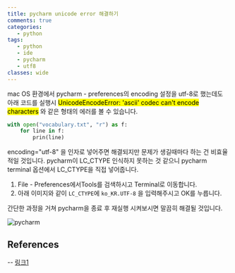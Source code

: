 ```yaml
---
title: pycharm unicode error 해결하기
comments: true
categories:
   - python
tags:
   - python
   - ide
   - pycharm
   - utf8
classes: wide
---
```



mac OS 환경에서 pycharm - preferences의 encoding 설정을 utf-8로 했는데도 아래 코드를 실행시
<mark>UnicodeEncodeError: 'ascii' codec can't encode characters</mark> 와 같은 형태의 에러를 볼 수 있습니다.

```python
with open("vocabulary.txt", "r") as f:
    for line in f:
        prin(line)
```
encoding="utf-8" 을 인자로 넣어주면 해결되지만 문제가 생길때마다 하는 건 비효율적일 것입니다.
pycharm이 LC_CTYPE 인식하지 못하는 것 같으니 pycharm terminal 옵션에서 LC_CTYPE을 직접 넣어줍니다.

1. File - Preferences에서Tools를 검색하시고 Terminal로 이동합니다.
2. 아래 이미지와 같이 `LC_CTYPE`에 `ko_KR.UTF-8` 을 입력해주시고 OK를 누릅니다.

간단한 과정을 거쳐 pycharm을 종료 후 재실행 시켜보시면 말끔히 해결될 것입니다.

![pycharm](https://d2ddoduugvun08.cloudfront.net/items/1K0J452L2K22413L1e2v/2019-03-29_14-43-53.png)

## References
--
[링크1](https://hashcode.co.kr/questions/5306/pycharm-에서-한글-사용할-때-encoding-문제가-발생합니다)
